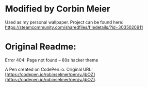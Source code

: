 # Modified by Corbin Meier

Used as my personal wallpaper. Project can be found here: https://steamcommunity.com/sharedfiles/filedetails/?id=3035020911

# Original Readme:

Error 404: Page not found – 80s hacker theme

A Pen created on CodePen.io. Original URL: [https://codepen.io/robinselmer/pen/vJjbOZ](https://codepen.io/robinselmer/pen/vJjbOZ).
